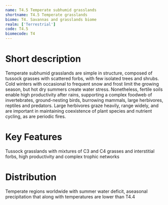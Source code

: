 ```yaml
---
name: T4.5 Temperate subhumid grasslands
shortname: T4.5 Temperate grasslands
biome: T4. Savannas and grasslands biome
realm: ['Terrestrial']
code: T4.5
biomecode: T4
---
```

# Short description

Temperate subhumid grasslands are simple in structure, composed of tussock grasses with scattered forbs, with few isolated trees and shrubs. Cold winters with occasional to frequent snow and frost limit the growing season, but hot dry summers create water stress. Nonetheless, fertile soils enable high productivity after rains, supporting a complex foodweb of invertebrates, ground-nesting birds, burrowing mammals, large herbivores, reptiles and predators. Large herbivores graze heavily, range widely, and are important in maintaining coexistence of plant species and nutrient cycling, as are periodic fires.

# Key Features

Tussock grasslands with mixtures of C3 and C4 grasses and interstitial forbs, high productivity and complex trophic networks

# Distribution

Temperate regions worldwide with summer water deficit, aseasonal precipitation that along with temperatures are lower than T4.4
